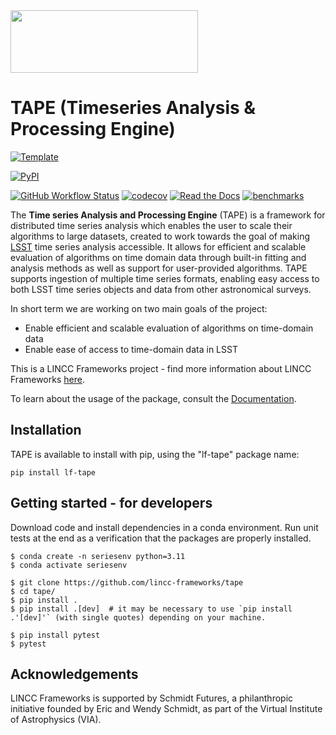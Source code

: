 
<img src="https://github.com/lincc-frameworks/tape/blob/main/docs/DARK_Combo_sm.png?raw=true" width="300" height="100">

# TAPE (Timeseries Analysis & Processing Engine)

[![Template](https://img.shields.io/badge/Template-LINCC%20Frameworks%20Python%20Project%20Template-brightgreen)](https://lincc-ppt.readthedocs.io/en/latest/)

[![PyPI](https://img.shields.io/pypi/v/lf-tape?color=blue&logo=pypi&logoColor=white)](https://pypi.org/project/lf-tape/)
<!-- [![Conda](https://img.shields.io/conda/vn/conda-forge/lf-tape.svg?color=blue&logo=condaforge&logoColor=white)](https://anaconda.org/conda-forge/lf-tape) -->

[![GitHub Workflow Status](https://img.shields.io/github/actions/workflow/status/lincc-frameworks/tape/smoke-test.yml)](https://github.com/lincc-frameworks/tape/actions/workflows/smoke-test.yml)
[![codecov](https://codecov.io/gh/lincc-frameworks/tape/branch/main/graph/badge.svg)](https://codecov.io/gh/lincc-frameworks/tape)
[![Read the Docs](https://img.shields.io/readthedocs/tape)](https://tape.readthedocs.io/)
[![benchmarks](https://img.shields.io/github/actions/workflow/status/lincc-frameworks/tape/asv-main.yml?label=benchmarks)](https://lincc-frameworks.github.io/tape/)

The **Time series Analysis and Processing Engine** (TAPE) is a framework for distributed time series analysis which enables the user to scale their algorithms to large datasets, created to work towards the goal of making [LSST](https://www.lsst.org/about) time series analysis accessible. It allows for efficient and scalable evaluation of algorithms on time domain data through built-in fitting and analysis methods as well as support for user-provided algorithms. TAPE supports ingestion of multiple time series formats, enabling easy access to both LSST time series objects and data from other astronomical surveys.

In short term we are working on two main goals of the project:
  - Enable efficient and scalable evaluation of algorithms on time-domain data
  - Enable ease of access to time-domain data in LSST

This is a LINCC Frameworks project - find more information about LINCC Frameworks [here](https://www.lsstcorporation.org/lincc/frameworks).

To learn about the usage of the package, consult the [Documentation](https://tape.readthedocs.io/en/latest/index.html).

## Installation
TAPE is available to install with pip, using the "lf-tape" package name:
``` 
pip install lf-tape
```

## Getting started - for developers

Download code and install dependencies in a conda environment. Run unit tests at the end as a verification that the packages are properly installed.

```
$ conda create -n seriesenv python=3.11
$ conda activate seriesenv

$ git clone https://github.com/lincc-frameworks/tape
$ cd tape/
$ pip install .
$ pip install .[dev]  # it may be necessary to use `pip install .'[dev]'` (with single quotes) depending on your machine.

$ pip install pytest
$ pytest
```

## Acknowledgements

LINCC Frameworks is supported by Schmidt Futures, a philanthropic initiative founded by Eric and Wendy Schmidt, as part of the Virtual Institute of Astrophysics (VIA).
